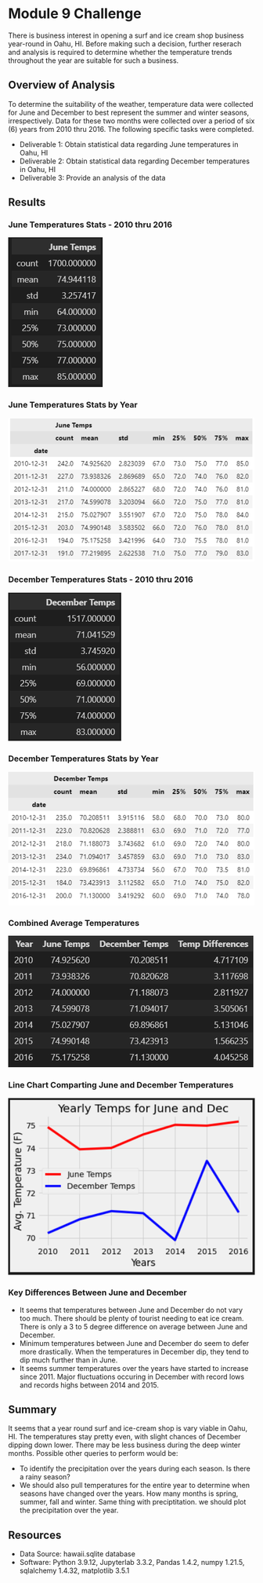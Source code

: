 # Module 9 Challenge
There is business interest in opening a surf and ice cream shop business year-round in Oahu, HI. Before making such a decision, further reserach and analysis is required to determine whether the temperature trends throughout the year are suitable for such a business.

## Overview of Analysis
To determine the suitability of the weather, temperature data were collected for June and December to best represent the summer and winter seasons, irrespectively. Data for these two months were collected over a period of six (6) years from 2010 thru 2016. The following specific tasks were completed.
* Deliverable 1: Obtain statistical data regarding June temperatures in Oahu, HI
* Deliverable 2: Obtain statistical data regarding December temperatures in Oahu, HI
* Deliverable 3: Provide an analysis of the data

## Results
### June Temperatures Stats - 2010 thru 2016

![List of June Temps](images/June_Temps.PNG)

### June Temperatures Stats by Year

![List of June Temps by Year](images/June_Describe_by_Year.PNG)

### December Temperatures Stats - 2010 thru 2016

![List of December Temps](images/December_Temps.PNG)

### December Temperatures Stats by Year

![List of December Temps by Year](images/Dec_Describe_by_Year.PNG)

### Combined Average Temperatures

![Combined Temp Averages](images/Combined_Temp_Avg.PNG)

### Line Chart Comparting June and December Temperatures

![Combined Temp Averages Line Chart](images/LineChart.PNG)

### Key Differences Between June and December

* It seems that temperatures between June and December do not vary too much. There should be plenty of tourist needing to eat ice cream. There is only a 3 to 5 degree difference on average between June and December. 
* Minimum temperatures between June and December do seem to defer more drastically. When the temperatures in December dip, they tend to dip much further than in June.
* It seems summer temperatures over the years have started to increase since 2011. Major fluctuations occuring in December with record lows and records highs between 2014 and 2015.

## Summary
It seems that a year round surf and ice-cream shop is vary viable in Oahu, HI. The temperatures stay pretty even, with slight chances of December dipping down lower. There may be less business during the deep winter months. Possible other queries to perform would be:

* To identify the precipitation over the years during each season. Is there a rainy season?
* We should also pull temperatures for the entire year to determine when seasons have changed over the years. How many months is spring, summer, fall and winter. Same thing with preciptitation. we should plot the precipitation over the year.

## Resources
- Data Source: hawaii.sqlite database
- Software: Python 3.9.12, Jupyterlab 3.3.2, Pandas 1.4.2, numpy 1.21.5, sqlalchemy 1.4.32, matplotlib 3.5.1
